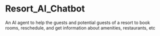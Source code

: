 # Resort_AI_Chatbot
An AI agent to help the guests and potential guests of a resort to book rooms, reschedule, and get information about amenities, restaurants, etc 
